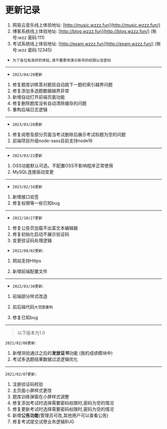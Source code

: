 # 更新记录

1. 网易云音乐线上体验地址: [http://music.wzzz.fun](http://music.wzzz.fun/)
2. 博客系统线上体验地址: [http://blog.wzzz.fun](http://blog.wzzz.fun/)   (账号:wzz 密码:111)
3. 考试系统线上体验地址: [http://exam.wzzz.fun](http://exam.wzzz.fun/)  (账号:wzz 密码:12345)

- `为了各位有良好的体验,请不要更改演示账号的权限以及密码`
---
- `2023/04/20更新`
1. 修复题库训练答对题目自动跳下一题的索引越界问题
2. 修复添加多选题数据越界异常
3. 新增自动打开前端页面功能
4. 修复删除题库没有自动清除缓存的问题
5. 重构后端日志逻辑
---
- `2023/03/28更新`
1. 修复阅卷及部分页面当考试删除后展示考试标题为空的问题
2. 前端项目升级node-sass目前支持node16
---
- `2023/03/22更新`
1. OSS功能默认可选，不配置OSS不影响程序正常使用
2. MySQL连接驱动变更
---

- `2023/02/16更新`

1. 新增接口验签
2. 修复权限等一些已知bug

---
- `2022/10/27更新`
1. 修复公告页加载不出富文本编辑器
2. 修复初始化启动不展示验证码
3. 变更验证码处理逻辑
- `2022/08/02更新`:

1. 网站支持Https

2. 新增前端配置文件

---

- `2022/03/30更新`:

1. 前端部分样式改造

2. 前后端代码`大范围重构`

3. 修复已知bug

------

> 以下版本为1.0

`2021/02/08更新`:

1. 新增测验通过之后的**发放证书**功能 (我的成绩模块中)
2. 考试多选题结果数据过滤逻辑优化

------

`2021/02/07更新:`

1. 注册验证码校验
2. 主页面小屏样式更改
3. 题库训练弹窗在小屏样式调整
4. 修复添加考试时选择需要密码权限时,密码为空的情况
5. 修复更新考试时选择需要密码权限时,密码为空的情况
6. 新增**公告功能**(管理员可改,其他用户可以查看公告)
7. 修复考试提交试卷业务逻辑BUG

